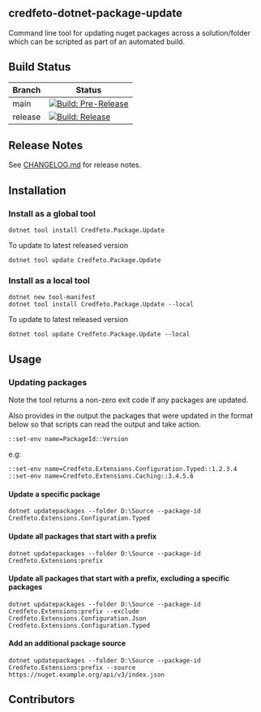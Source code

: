 ## credfeto-dotnet-package-update

Command line tool for updating nuget packages across a solution/folder which can be scripted as part of an automated
build.

## Build Status

| Branch  | Status                                                                                                                                                                                                                            |
|---------|-----------------------------------------------------------------------------------------------------------------------------------------------------------------------------------------------------------------------------------|
| main    | [![Build: Pre-Release](https://github.com/credfeto/UpdatePackages/actions/workflows/build-and-publish-pre-release.yml/badge.svg)](https://github.com/credfeto/UpdatePackages/actions/workflows/build-and-publish-pre-release.yml) |
| release | [![Build: Release](https://github.com/credfeto/UpdatePackages/actions/workflows/build-and-publish-release.yml/badge.svg)](https://github.com/credfeto/UpdatePackages/actions/workflows/build-and-publish-release.yml)             |

## Release Notes

See [CHANGELOG.md](CHANGELOG.md) for release notes.

## Installation

### Install as a global tool

```shell
dotnet tool install Credfeto.Package.Update
```

To update to latest released version

```shell
dotnet tool update Credfeto.Package.Update
```

### Install as a local tool

```shell
dotnet new tool-manifest
dotnet tool install Credfeto.Package.Update --local
```

To update to latest released version

```shell
dotnet tool update Credfeto.Package.Update --local
```

## Usage

### Updating packages

Note the tool returns a non-zero exit code if any packages are updated.

Also provides in the output the packages that were updated in the format below so that scripts can read the output and
take action.

```
::set-env name=PackageId::Version
```

e.g:

```
::set-env name=Credfeto.Extensions.Configuration.Typed::1.2.3.4
::set-env name=Credfeto.Extensions.Caching::3.4.5.6
```

#### Update a specific package

```shell
dotnet updatepackages --folder D:\Source --package-id Credfeto.Extensions.Configuration.Typed
```

#### Update all packages that start with a prefix

```shell
dotnet updatepackages --folder D:\Source --package-id Credfeto.Extensions:prefix
```

#### Update all packages that start with a prefix, excluding a specific packages

```shell
dotnet updatepackages --folder D:\Source --package-id Credfeto.Extensions:prefix --exclude Credfeto.Extensions.Configuration.Json Credfeto.Extensions.Configuration.Typed
```

#### Add an additional package source

```shell
dotnet updatepackages --folder D:\Source --package-id Credfeto.Extensions:prefix --source https://nuget.example.org/api/v3/index.json
```

## Contributors

<!-- ALL-CONTRIBUTORS-LIST:START - Do not remove or modify this section -->
<!-- prettier-ignore-start -->
<!-- markdownlint-disable -->

<!-- markdownlint-restore -->
<!-- prettier-ignore-end -->

<!-- ALL-CONTRIBUTORS-LIST:END -->
